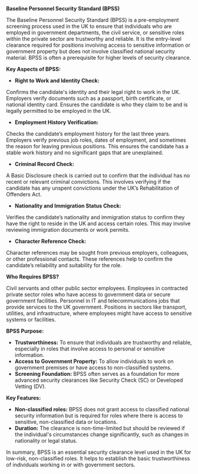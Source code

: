 <b>Baseline Personnel Security Standard (BPSS) </b>

The Baseline Personnel Security Standard (BPSS) is a pre-employment screening process used in the UK to ensure that individuals who are employed in government departments, the civil service, or sensitive roles within the private sector are trustworthy and reliable. It is the entry-level clearance required for positions involving access to sensitive information or government property but does not involve classified national security material. BPSS is often a prerequisite for higher levels of security clearance.

<b>Key Aspects of BPSS: </b>
                        
* **Right to Work and Identity Check:**

Confirms the candidate's identity and their legal right to work in the UK.
Employers verify documents such as a passport, birth certificate, or national identity card.
Ensures the candidate is who they claim to be and is legally permitted to be employed in the UK.

* **Employment History Verification:**

Checks the candidate’s employment history for the last three years.
Employers verify previous job roles, dates of employment, and sometimes the reason for leaving previous positions.
This ensures the candidate has a stable work history and no significant gaps that are unexplained.

* **Criminal Record Check:**

A Basic Disclosure check is carried out to confirm that the individual has no recent or relevant criminal convictions.
This involves verifying if the candidate has any unspent convictions under the UK’s Rehabilitation of Offenders Act.

* **Nationality and Immigration Status Check:**

Verifies the candidate’s nationality and immigration status to confirm they have the right to reside in the UK and access certain roles.
This may involve reviewing immigration documents or work permits.

* **Character Reference Check:**

Character references may be sought from previous employers, colleagues, or other professional contacts.
These references help to confirm the candidate’s reliability and suitability for the role.

<b>Who Requires BPSS? </b>

Civil servants and other public sector employees.
Employees in contracted private sector roles who have access to government data or secure government facilities.
Personnel in IT and telecommunications jobs that provide services to the UK government.
Positions in sectors like transport, utilities, and infrastructure, where employees might have access to sensitive systems or facilities.

<b>BPSS Purpose: </b>

* **Trustworthiness:** To ensure that individuals are trustworthy and reliable, especially in roles that involve access to personal or sensitive information.
* **Access to Government Property:** To allow individuals to work on government premises or have access to non-classified systems.
* **Screening Foundation:** BPSS often serves as a foundation for more advanced security clearances like Security Check (SC) or Developed Vetting (DV).

<b>Key Features: </b>

* **Non-classified roles:** BPSS does not grant access to classified national security information but is required for roles where there is access to sensitive, non-classified data or locations.
* **Duration:** The clearance is non-time-limited but should be reviewed if the individual's circumstances change significantly, such as changes in nationality or legal status.

In summary, BPSS is an essential security clearance level used in the UK for low-risk, non-classified roles. It helps to establish the basic trustworthiness of individuals working in or with government sectors.
